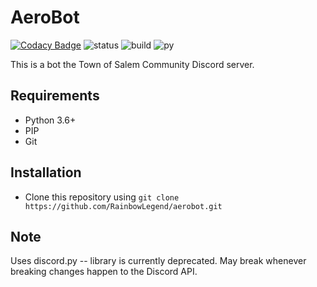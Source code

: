 # AeroBot

[![Codacy Badge](https://api.codacy.com/project/badge/Grade/22d1a2038b774edbb05ab0e4b50624cf)](https://app.codacy.com/app/RainbowLegend/aerobot?utm_source=github.com&utm_medium=referral&utm_content=RainbowLegend/aerobot&utm_campaign=Badge_Grade_Settings)
![status](https://img.shields.io/badge/status-stable-green.svg) 
![build](https://travis-ci.org/RainbowLegend/aerobot.svg?branch=master)
![py](https://img.shields.io/badge/python-3.6%20--%203.7-yellow.svg)

This is a bot the Town of Salem Community Discord server.

## Requirements

- Python 3.6+
- PIP
- Git

## Installation

- Clone this repository using `git clone https://github.com/RainbowLegend/aerobot.git`

## Note
Uses discord.py -- library is currently deprecated. May break whenever breaking changes happen to the Discord API.
